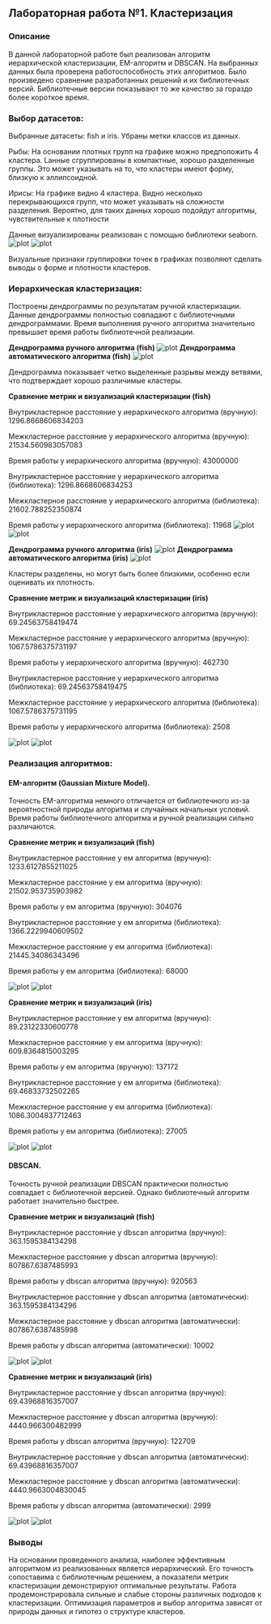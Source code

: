## Лабораторная работа №1. Кластеризация

### Описание

В данной лабораторной работе был реализован алгоритм иерархической кластеризации, EM-алгоритм и DBSCAN. На выбранных данных была проверена работоспособность этих алгоритмов. Было произведено сравнение разработанных решений и их библиотечных версий. Библиотечные версии показывают то же качество за гораздо более короткое время.

### Выбор датасетов:

Выбранные датасеты: fish и iris.
Убраны метки классов из данных.

Рыбы: На основании плотных групп на графике можно предположить 4 кластера. Lанные сгруппированы в компактные, хорошо разделенные группы. Это может указывать на то, что кластеры имеют форму, близкую к эллипсоидной.

Ирисы: На графике видно 4 кластера. Видно несколько перекрывающихся групп, что может указывать на сложности разделения. Вероятно, для таких данных хорошо подойдут алгоритмы, чувствительные к плотности

Данные визуализированы реализован с помощью библиотеки seaborn.
![plot](./img/fish.png)
![plot](./img/iris.png)

Визуальные признаки группировки точек в графиках позволяют сделать выводы о форме и плотности кластеров.

### Иерархическая кластеризация:

Построены дендрограммы по результатам ручной кластеризации. Данные дендрограммы полностью совпадают с библиотечными дендрограммами.
Время выполнения ручного алгоритма значительно превышает время работы библиотечной реализации.

**Дендрограмма ручного алгоритма (fish)**
![plot](./img/fish_manual_h.png)
**Дендрограмма автоматического алгоритма (fish)**
![plot](./img/fish_avt_h.png)

Дендрограмма показывает четко выделенные разрывы между ветвями, что подтверждает хорошо различимые кластеры.

**Сравнение метрик и визуализаций кластеризации (fish)**

Внутрикластерное расстояние у иерархического алгоритма (вручную): 1296.8668606834203

Межкластерное расстояние у иерархического алгоритма (вручную): 21534.560983057083

Время работы у иерархического алгоритма (вручную): 43000000

Внутрикластерное расстояние у иерархического алгоритма (библиотека): 1296.8668606834253

Межкластерное расстояние у иерархического алгоритма (библиотека): 21602.788252350874

Время работы у иерархического алгоритма (библиотека): 11968
![plot](./img/fish_avt_vs_manual.png)
![plot](./img/fish_met_vs.png)

**Дендрограмма ручного алгоритма (iris)**
![plot](./img/iris_manua_h.png)
**Дендрограмма автоматического алгоритма (iris)**
![plot](./img/iris_avt_h.png)


Кластеры разделены, но могут быть более близкими, особенно если оценивать их плотность.

**Сравнение метрик и визуализаций кластеризации (iris)**

Внутрикластерное расстояние у иерархического алгоритма (вручную): 69.24563758419474

Межкластерное расстояние у иерархического алгоритма (вручную): 1067.5786375731197

Время работы у иерархического алгоритма (вручную): 462730 

Внутрикластерное расстояние у иерархического алгоритма (библиотека): 69.24563758419475

Межкластерное расстояние у иерархического алгоритма (библиотека): 1067.5786375731195

Время работы у иерархического алгоритма (библиотека): 2508

![plot](./img/iris_avt_vs_manual.png)
![plot](./img/iris_met_n.png)

### Реализация алгоритмов:

#### EM-алгоритм (Gaussian Mixture Model).
Точность EM-алгоритма немного отличается от библиотечного из-за вероятностной природы алгоритма и случайных начальных условий.
Время работы библиотечного алгоритма и ручной реализации сильно различаются.

**Сравнение метрик и визуализаций (fish)**

Внутрикластерное расстояние у ем алгоритма (вручную): 1233.6127855211025

Межкластерное расстояние у ем алгоритма (вручную): 21502.953735903982

Время работы у ем алгоритма (вручную): 304076

Внутрикластерное расстояние у ем алгоритма (библиотека): 1366.2229940609502

Межкластерное расстояние у ем алгоритма (библиотека): 21445.34086343496

Время работы у ем алгоритма (библиотека): 68000

![plot](./img/em.png)
![plot](./img/em2.png)

**Сравнение метрик и визуализаций (iris)**

Внутрикластерное расстояние у ем алгоритма (вручную): 89.23122330600778

Межкластерное расстояние у ем алгоритма (вручную): 609.8364815003295

Время работы у ем алгоритма (вручную): 137172

Внутрикластерное расстояние у ем алгоритма (библиотека): 69.46833732502265

Межкластерное расстояние у ем алгоритма (библиотека): 1086.3004837712463

Время работы у ем алгоритма (библиотека): 27005

![plot](./img/em_iris.png)
![plot](./img/em_iris_12.png)

#### DBSCAN.
Точность ручной реализации DBSCAN практически полностью совпадает с библиотечной версией.
Однако библиотечный алгоритм работает значительно быстрее.

**Сравнение метрик и визуализаций (fish)**

Внутрикластерное расстояние у dbscan алгоритма (вручную): 363.1595384134298

Межкластерное расстояние у dbscan алгоритма (вручную): 807867.6387485993

Время работы у dbscan алгоритма (вручную): 920563

Внутрикластерное расстояние у dbscan алгоритма (автоматически): 363.1595384134296

Межкластерное расстояние у dbscan алгоритма (автоматически): 807867.6387485998

Время работы у dbscan алгоритма (автоматически): 10002

![plot](./img/dbscan.png)
![plot](./img/dbscan_12.png)

**Сравнение метрик и визуализаций (iris)**

Внутрикластерное расстояние у dbscan алгоритма (вручную): 69.43968816357007

Межкластерное расстояние у dbscan алгоритма (вручную): 4440.966300482999

Время работы у dbscan алгоритма (вручную): 122709

Внутрикластерное расстояние у dbscan алгоритма (автоматически): 69.43968816357007

Межкластерное расстояние у dbscan алгоритма (автоматически): 4440.9663004830045

Время работы у dbscan алгоритма (автоматически): 2999

![plot](./img/dbscan_iris.png)
![plot](./img/dbscan_iris_12.png)



### Выводы

На основании проведенного анализа, наиболее эффективным алгоритмом из реализованных является иерархический. Его точность сопоставима с библиотечным решением, а показатели метрик кластеризации демонстрируют оптимальные результаты. 
Работа продемонстрировала сильные и слабые стороны различных подходов к кластеризации. Оптимизация параметров и выбор алгоритма зависят от природы данных и гипотез о структуре кластеров. 
